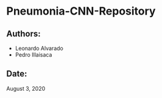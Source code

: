 # Pneumonia-CNN-Repository

## Authors:
- Leonardo Alvarado
- Pedro Illaisaca

## Date:

August 3, 2020
